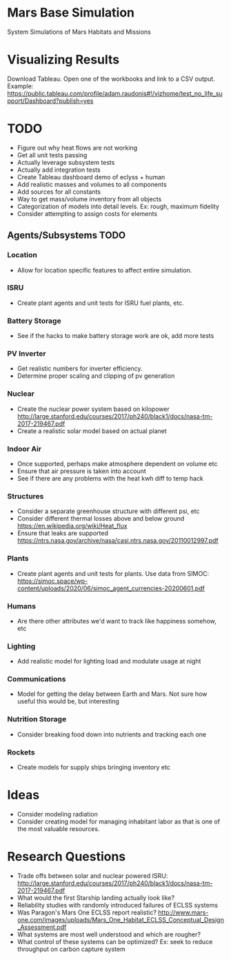 # Mars Base Simulation
System Simulations of Mars Habitats and Missions


# Visualizing Results
Download Tableau. Open one of the workbooks and link to a CSV output.
Example: https://public.tableau.com/profile/adam.raudonis#!/vizhome/test_no_life_support/Dashboard?publish=yes

# TODO
- Figure out why heat flows are not working
- Get all unit tests passing
- Actually leverage subsystem tests
- Actually add integration tests
- Create Tableau dashboard demo of eclyss + human
- Add realistic masses and volumes to all components
- Add sources for all constants
- Way to get mass/volume inventory from all objects
- Categorization of models into detail levels. Ex: rough, maximum fidelity
- Consider attempting to assign costs for elements

## Agents/Subsystems TODO

### Location
- Allow for location specific features to affect entire simulation.

### ISRU
- Create plant agents and unit tests for ISRU fuel plants, etc.

### Battery Storage
- See if the hacks to make battery storage work are ok, add more tests

### PV Inverter
- Get realistic numbers for inverter efficiency.
- Determine proper scaling and clipping of pv generation

### Nuclear
- Create the nuclear power system based on kilopower http://large.stanford.edu/courses/2017/ph240/black1/docs/nasa-tm-2017-219467.pdf
- Create a realistic solar model based on actual planet

### Indoor Air
- Once supported, perhaps make atmosphere dependent on volume etc
- Ensure that air pressure is taken into account
- See if there are any problems with the heat kwh diff to temp hack

### Structures
- Consider a separate greenhouse structure with different psi, etc
- Consider different thermal losses above and below ground https://en.wikipedia.org/wiki/Heat_flux
- Ensure that leaks are supported https://ntrs.nasa.gov/archive/nasa/casi.ntrs.nasa.gov/20110012997.pdf

### Plants
- Create plant agents and unit tests for plants. Use data from SIMOC: https://simoc.space/wp-content/uploads/2020/06/simoc_agent_currencies-20200601.pdf

### Humans
- Are there other attributes we'd want to track like happiness somehow, etc

### Lighting
- Add realistic model for lighting load and modulate usage at night

### Communications
- Model for getting the delay between Earth and Mars. Not sure how useful this would be, but interesting

### Nutrition Storage
- Consider breaking food down into nutrients and tracking each one

### Rockets
- Create models for supply ships bringing inventory etc


# Ideas
- Consider modeling radiation
- Consider creating model for managing inhabitant labor as that is one of the most valuable resources.

# Research Questions
- Trade offs between solar and nuclear powered ISRU: http://large.stanford.edu/courses/2017/ph240/black1/docs/nasa-tm-2017-219467.pdf
- What would the first Starship landing actually look like?
- Reliability studies with randomly introduced failures of ECLSS systems
- Was Paragon's Mars One ECLSS report realistic? http://www.mars-one.com/images/uploads/Mars_One_Habitat_ECLSS_Conceptual_Design_Assessment.pdf
- What systems are most well understood and which are rougher?
- What control of these systems can be optimized? Ex: seek to reduce throughput on carbon capture system
